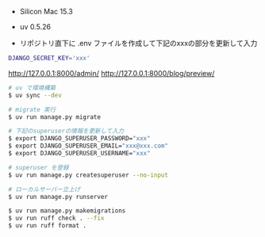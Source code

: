 - Silicon Mac 15.3
- uv 0.5.26

- リポジトリ直下に .env ファイルを作成して下記のxxxの部分を更新して入力
```sh
DJANGO_SECRET_KEY='xxx'
```

http://127.0.0.1:8000/admin/
http://127.0.0.1:8000/blog/preview/

```sh
# uv で環境構築
$ uv sync --dev

# migrate 実行
$ uv run manage.py migrate

# 下記のsuperuserの情報を更新して入力
$ export DJANGO_SUPERUSER_PASSWORD="xxx"
$ export DJANGO_SUPERUSER_EMAIL="xxx@xxx.com"
$ export DJANGO_SUPERUSER_USERNAME="xxx"

# superuser を登録
$ uv run manage.py createsuperuser --no-input

# ローカルサーバー立上げ
$ uv run manage.py runserver
```

```sh
$ uv run manage.py makemigrations
$ uv run ruff check . --fix
$ uv run ruff format .
```
